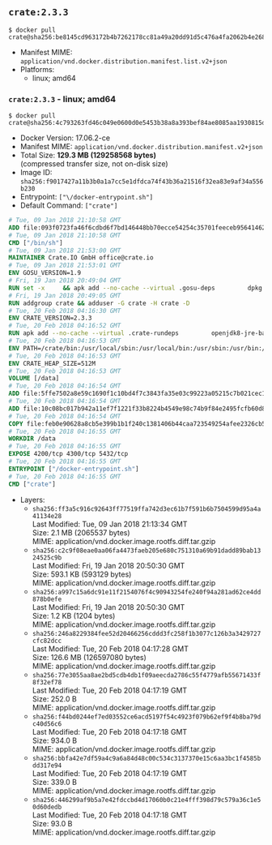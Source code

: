 ## `crate:2.3.3`

```console
$ docker pull crate@sha256:be8145cd963172b4b7262178cc81a49a20dd91d5c476a4fa2062b4e2687d8e55
```

-	Manifest MIME: `application/vnd.docker.distribution.manifest.list.v2+json`
-	Platforms:
	-	linux; amd64

### `crate:2.3.3` - linux; amd64

```console
$ docker pull crate@sha256:4c793263fd46c049e0600d0e5453b38a8a393bef84ae8085aa1930815da838ce
```

-	Docker Version: 17.06.2-ce
-	Manifest MIME: `application/vnd.docker.distribution.manifest.v2+json`
-	Total Size: **129.3 MB (129258568 bytes)**  
	(compressed transfer size, not on-disk size)
-	Image ID: `sha256:f9017427a11b3b0a1a7cc5e1dfdca74f43b36a21516f32ea83e9af34a556b230`
-	Entrypoint: `["\/docker-entrypoint.sh"]`
-	Default Command: `["crate"]`

```dockerfile
# Tue, 09 Jan 2018 21:10:58 GMT
ADD file:093f0723fa46f6cdbd6f7bd146448bb70ecce54254c35701feeceb956414622f in / 
# Tue, 09 Jan 2018 21:10:58 GMT
CMD ["/bin/sh"]
# Tue, 09 Jan 2018 21:53:00 GMT
MAINTAINER Crate.IO GmbH office@crate.io
# Tue, 09 Jan 2018 21:53:01 GMT
ENV GOSU_VERSION=1.9
# Fri, 19 Jan 2018 20:49:04 GMT
RUN set -x     && apk add --no-cache --virtual .gosu-deps         dpkg         gnupg         curl     && export ARCH=$(echo $(dpkg --print-architecture) | cut -d"-" -f3)     && curl -o /usr/local/bin/gosu -fSL "https://github.com/tianon/gosu/releases/download/$GOSU_VERSION/gosu-$ARCH"     && curl -o /usr/local/bin/gosu.asc -fSL "https://github.com/tianon/gosu/releases/download/$GOSU_VERSION/gosu-$ARCH.asc"     && export GNUPGHOME="$(mktemp -d)"     && gpg --keyserver hkp://keyserver.ubuntu.com:80 --recv-keys B42F6819007F00F88E364FD4036A9C25BF357DD4     && gpg --batch --verify /usr/local/bin/gosu.asc /usr/local/bin/gosu     && rm -rf "$GNUPGHOME" /usr/local/bin/gosu.asc     && chmod +x /usr/local/bin/gosu     && gosu nobody true     && apk del .gosu-deps
# Fri, 19 Jan 2018 20:49:05 GMT
RUN addgroup crate && adduser -G crate -H crate -D
# Tue, 20 Feb 2018 04:16:30 GMT
ENV CRATE_VERSION=2.3.3
# Tue, 20 Feb 2018 04:16:52 GMT
RUN apk add --no-cache --virtual .crate-rundeps         openjdk8-jre-base         python3         openssl     && apk add --no-cache --virtual .build-deps         curl         gnupg         tar     && curl -fSL -O https://cdn.crate.io/downloads/releases/crate-$CRATE_VERSION.tar.gz     && curl -fSL -O https://cdn.crate.io/downloads/releases/crate-$CRATE_VERSION.tar.gz.asc     && export GNUPGHOME="$(mktemp -d)"     && gpg --keyserver hkp://keyserver.ubuntu.com:80 --recv-keys 90C23FC6585BC0717F8FBFC37FAAE51A06F6EAEB     && gpg --batch --verify crate-$CRATE_VERSION.tar.gz.asc crate-$CRATE_VERSION.tar.gz     && rm -rf "$GNUPGHOME" crate-$CRATE_VERSION.tar.gz.asc     && mkdir /crate     && tar -xf crate-$CRATE_VERSION.tar.gz -C /crate --strip-components=1     && rm crate-$CRATE_VERSION.tar.gz     && ln -s /usr/bin/python3 /usr/bin/python     && apk del .build-deps
# Tue, 20 Feb 2018 04:16:53 GMT
ENV PATH=/crate/bin:/usr/local/sbin:/usr/local/bin:/usr/sbin:/usr/bin:/sbin:/bin
# Tue, 20 Feb 2018 04:16:53 GMT
ENV CRATE_HEAP_SIZE=512M
# Tue, 20 Feb 2018 04:16:53 GMT
VOLUME [/data]
# Tue, 20 Feb 2018 04:16:54 GMT
ADD file:5ffe7502a8e59c1690f1c10bd4f7c3843fa35e03c99223a05215c7b021cec1a1 in /crate/config/crate.yml 
# Tue, 20 Feb 2018 04:16:54 GMT
ADD file:10c08bc017b942a11ef7f1221f33b8224b4549e98c74b9f84e2495fcfb60d8ce in /crate/config/log4j2.properties 
# Tue, 20 Feb 2018 04:16:54 GMT
COPY file:feb0e90628a8cb5e399b1b1f240c1381406b44caa723549254afee2326cb59c6 in / 
# Tue, 20 Feb 2018 04:16:55 GMT
WORKDIR /data
# Tue, 20 Feb 2018 04:16:55 GMT
EXPOSE 4200/tcp 4300/tcp 5432/tcp
# Tue, 20 Feb 2018 04:16:55 GMT
ENTRYPOINT ["/docker-entrypoint.sh"]
# Tue, 20 Feb 2018 04:16:55 GMT
CMD ["crate"]
```

-	Layers:
	-	`sha256:ff3a5c916c92643ff77519ffa742d3ec61b7f591b6b7504599d95a4a41134e28`  
		Last Modified: Tue, 09 Jan 2018 21:13:34 GMT  
		Size: 2.1 MB (2065537 bytes)  
		MIME: application/vnd.docker.image.rootfs.diff.tar.gzip
	-	`sha256:c2c9f08eae0aa06fa4473faeb205e680c751310a69b91dadd89bab1324525c9b`  
		Last Modified: Fri, 19 Jan 2018 20:50:30 GMT  
		Size: 593.1 KB (593129 bytes)  
		MIME: application/vnd.docker.image.rootfs.diff.tar.gzip
	-	`sha256:a997c15a6dc91e11f2154076f4c90943254fe240f94a281ad62ce4dd878b0efe`  
		Last Modified: Fri, 19 Jan 2018 20:50:30 GMT  
		Size: 1.2 KB (1204 bytes)  
		MIME: application/vnd.docker.image.rootfs.diff.tar.gzip
	-	`sha256:246a8229384fee52d20466256cddd3fc258f1b3077c126b3a3429727cfc82dcc`  
		Last Modified: Tue, 20 Feb 2018 04:17:28 GMT  
		Size: 126.6 MB (126597080 bytes)  
		MIME: application/vnd.docker.image.rootfs.diff.tar.gzip
	-	`sha256:77e3055aa8ae2bd5cdb4db1f09aeecda2786c55f4779afb55671433f8f32ef78`  
		Last Modified: Tue, 20 Feb 2018 04:17:19 GMT  
		Size: 252.0 B  
		MIME: application/vnd.docker.image.rootfs.diff.tar.gzip
	-	`sha256:f44bd0244ef7ed03552ce6acd5197f54c4923f079b62ef9f4b8ba79dc40d56c6`  
		Last Modified: Tue, 20 Feb 2018 04:17:18 GMT  
		Size: 934.0 B  
		MIME: application/vnd.docker.image.rootfs.diff.tar.gzip
	-	`sha256:bbfa42e7df59a4c9a6a84d48c00c534c3137370e15c6aa3bc1f4585bdd317e94`  
		Last Modified: Tue, 20 Feb 2018 04:17:19 GMT  
		Size: 339.0 B  
		MIME: application/vnd.docker.image.rootfs.diff.tar.gzip
	-	`sha256:446299af9b5a7e42fdccbd4d17060b0c21e4fff398d79c579a36c1e50d60dedb`  
		Last Modified: Tue, 20 Feb 2018 04:17:18 GMT  
		Size: 93.0 B  
		MIME: application/vnd.docker.image.rootfs.diff.tar.gzip
